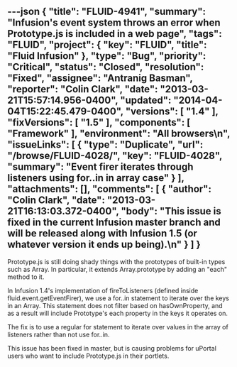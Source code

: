 ---json
{
  "title": "FLUID-4941",
  "summary": "Infusion's event system throws an error when Prototype.js is included in a web page",
  "tags": "FLUID",
  "project": {
    "key": "FLUID",
    "title": "Fluid Infusion"
  },
  "type": "Bug",
  "priority": "Critical",
  "status": "Closed",
  "resolution": "Fixed",
  "assignee": "Antranig Basman",
  "reporter": "Colin Clark",
  "date": "2013-03-21T15:57:14.956-0400",
  "updated": "2014-04-04T15:22:45.479-0400",
  "versions": [
    "1.4"
  ],
  "fixVersions": [
    "1.5"
  ],
  "components": [
    "Framework"
  ],
  "environment": "All browsers\n",
  "issueLinks": [
    {
      "type": "Duplicate",
      "url": "/browse/FLUID-4028/",
      "key": "FLUID-4028",
      "summary": "Event firer iterates through listeners using for..in in array case"
    }
  ],
  "attachments": [],
  "comments": [
    {
      "author": "Colin Clark",
      "date": "2013-03-21T16:13:03.372-0400",
      "body": "This issue is fixed in the current Infusion master branch and will be released along with Infusion 1.5 (or whatever version it ends up being).\n"
    }
  ]
}
---
Prototype.js is still doing shady things with the prototypes of built-in types such as Array. In particular, it extends Array.prototype by adding an "each" method to it.

In Infusion 1.4's implementation of fireToListeners (defined inside fluid.event.getEventFirer), we use a for..in statement to iterate over the keys in an Array. This statement does not filter based on hasOwnProperty, and as a result will include Prototype's each property in the keys it operates on.

The fix is to use a regular for statement to iterate over values in the array of listeners rather than not use for..in.

This issue has been fixed in master, but is causing problems for uPortal users who want to include Prototype.js in their portlets.

        